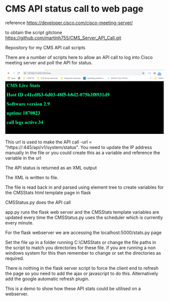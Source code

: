 # CMS API status call to web page

reference https://developer.cisco.com/cisco-meeting-server/

to obtain the script  gitclone https://github.com/martinh755/CMS_Server_API_Call.git

Repository for my CMS API call scripts

There are a number of scripts here to allow an API call to log into Cisco meeting server and poll the API for status.

<img src="CMS-stats.jpeg">

This url is used to make the API call -url = "https://<cms-ip-address>:445/api/v1/system/status".  You need to update the IP address manually in the file or you could create this as a variable and reference the variable in the url
  
The API status is returned as an XML output

The XML is written to file.

The file is read back in and parsed using element tree to create variables for the CMSStats html template page in flask

CMSStatus.py does the API call

app.py runs the flask web server and the CMSStats template variables are updated every time the CMSStatus.py uses the scheduler which is currently every minute.

For the flask webserver we are accessing the localhost:5000/stats.py page

Set the file up in a folder running C:\CMSStats or change the file paths in the script to match you directories for these file. if you are running a non windows system for this then remember to change or set the directories as required.

There is nothing in the flask server script to force the client end to refresh the page so you need to add the ajax or javascript to do this. Alternatively add the google automatic refresh plugin.

This is a demo to show how these API stats could be utilised on a webserver.





